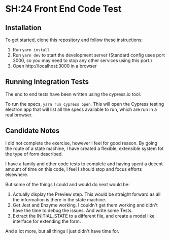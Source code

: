 # SH:24 Front End Code Test

## Installation

To get started, clone this repository and follow these instructions:

1. Run `yarn install`
2. Run `yarn dev` to start the development server (Standard config uses port 3000, so you may need to stop any other services using this port.)
3. Open http://localhost:3000 in a browser


## Running Integration Tests

The end to end tests have been written using the cypress.io tool.

To run the specs, `yarn run cypress open`. This will open the Cypress testing electron app that will
list all the specs available to run, which are run in a real browser.


## Candidate Notes

I did not complete the exercise, however I feel for good reason. By going the route of a state machine, I have
created a flexible, extensible system fot the type of form described.

I have a family and other code tests to complete and having spent a decent amount of time on this
code, I feel I should stop and focus efforts elsewhere.

But some of the things I could and would do next would be:

1. Actually display the Preview step. This would be straight forward as all the information is there in the state machine.
2. Get Jest and Enzyme working. I couldn't get them working and didn't have the time to debug the issues. And write some Tests.
3. Extract the INITIAL_STATE to a different file, and create a model like interface for extending the form.

And a lot more, but all things I just didn't have time for.
